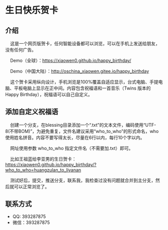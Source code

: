 # 生日快乐贺卡 #

## 介绍 ##

&nbsp;&nbsp;&nbsp;&nbsp;这是一个网页版贺卡，任何智能设备都可以浏览，可以在手机上发送给朋友，没有任何广告。

&nbsp;&nbsp;&nbsp;&nbsp;Demo（全球）：<a href="https://xiaowen0.github.io/happy_birthday/">https://xiaowen0.github.io/happy_birthday/</a>

&nbsp;&nbsp;&nbsp;&nbsp;Demo（中国大陆）：<a href="http://oschina_xiaowen.gitee.io/happy_birthday">http://oschina_xiaowen.gitee.io/happy_birthday</a>

&nbsp;&nbsp;&nbsp;&nbsp;这个贺卡采用纵向设计，手机浏览是100%覆盖自适应显示，台式电脑、手提电脑、平板电脑上显示在正中间。内容包含祝福语和一首音乐（Twins 版本的 Happy Birthday），祝福语可以自己自定义。

## 添加自定义祝福语 ##

&nbsp;&nbsp;&nbsp;&nbsp;创建一个分支，在blessing目录添加一个“<name>.txt”的文本文件，编码使用“UTF-8(不带BOM)”，为避免重复，文件名建议采用“who_to_who”的形式命名，who 使用姓名拼音。内容不要写得太长，尽量在6行以内，每行10个字以内。

&nbsp;&nbsp;&nbsp;&nbsp;网址使用参数 who_to_who 指定文件名（不需要加.txt）即可。

&nbsp;&nbsp;&nbsp;&nbsp;比如王祖蓝给李亚男的生日贺卡：<a href="https://xiaowen0.github.io/happy_birthday/?who_to_who=huangzulan_to_liyanan">https://xiaowen0.github.io/happy_birthday/?who_to_who=huangzulan_to_liyanan</a>

&nbsp;&nbsp;&nbsp;&nbsp;测试好后，提交，推送分支，联系我，我检查过没有问题就合并到主分支，然后就可以正常浏览了。

## 联系方式 ##

* QQ: 393287875
* 微信：393287875

